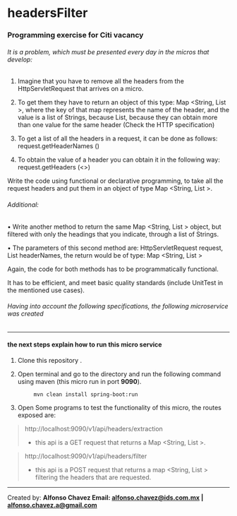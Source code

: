 # headersFilter

### Programming exercise for Citi vacancy

###### It is a problem, which must be presented every day in the micros that develop:

1. Imagine that you have to remove all the headers from the HttpServletRequest that arrives on a micro.

2. To get them they have to return an object of this type: Map <String, List <String>>, where the key of that map represents the name of the header, and the value is a list of Strings, because List, because they can obtain more than one value for the same header (Check the HTTP specification)

3. To get a list of all the headers in a request, it can be done as follows: request.getHeaderNames ()

4. To obtain the value of a header you can obtain it in the following way: request.getHeaders (<<headerName>>)

Write the code using functional or declarative programming, to take all the request headers and put them in an object of type Map <String, List <String>>.

###### Additional:

• Write another method to return the same Map <String, List <String>> object, but filtered with only the headings that you indicate, through a list of Strings.

• The parameters of this second method are: HttpServletRequest request, List <String> headerNames, the return would be of type: Map <String, List <String>>

Again, the code for both methods has to be programmatically functional.

It has to be efficient, and meet basic quality standards (include UnitTest in the mentioned use cases).

###### Having into account the following specifications, the following microservice was created 
__________________________________________________________________________________________________________________________________

#### the next steps explain how to run this micro service

1. Clone this repository
.
2. Open terminal and go to the directory and run the following command using maven (this micro run in port **9090**).

            mvn clean install spring-boot:run 

3. Open Some programs to test the functionality of this micro, the routes exposed are:

>http://localhost:9090/v1/api/headers/extraction
> - this api is a GET request that returns a Map <String, List <String>>.
  
  
>http://localhost:9090/v1/api/headers/filter
> - this api is a POST request that returns a map <String, List <String>> filtering the headers that are requested.






--------------------------------------------------------------------------------------------------------------------------------
 Created by: ****Alfonso Chavez Email: alfonso.chavez@ids.com.mx | alfonso.chavez.a@gmail.com****

